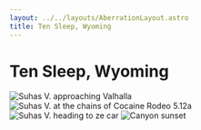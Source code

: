 ```yaml
---
layout: ../../layouts/AberrationLayout.astro
title: Ten Sleep, Wyoming
---
```


# Ten Sleep, Wyoming

![Suhas V. approaching Valhalla](/aberration/10-sleep-2022/IMG_4220.jpg)
![Suhas V. at the chains of Cocaine Rodeo 5.12a](/aberration/10-sleep-2022/IMG_4235.jpg)
![Suhas V. heading to ze car](/aberration/10-sleep-2022/IMG_4240.jpg)
![Canyon sunset](/aberration/10-sleep-2022/IMG_4243.jpg)
